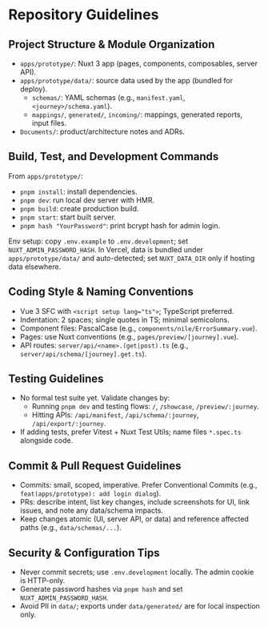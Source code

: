 # Repository Guidelines

## Project Structure & Module Organization

- `apps/prototype/`: Nuxt 3 app (pages, components, composables, server API).
- `apps/prototype/data/`: source data used by the app (bundled for deploy).
  - `schemas/`: YAML schemas (e.g., `manifest.yaml`, `<journey>/schema.yaml`).
  - `mappings/`, `generated/`, `incoming/`: mappings, generated reports, input files.
- `Documents/`: product/architecture notes and ADRs.

## Build, Test, and Development Commands

From `apps/prototype/`:

- `pnpm install`: install dependencies.
- `pnpm dev`: run local dev server with HMR.
- `pnpm build`: create production build.
- `pnpm start`: start built server.
- `pnpm hash "YourPassword"`: print bcrypt hash for admin login.

Env setup: copy `.env.example` to `.env.development`; set `NUXT_ADMIN_PASSWORD_HASH`. In Vercel, data is bundled under `apps/prototype/data/` and auto-detected; set `NUXT_DATA_DIR` only if hosting data elsewhere.

## Coding Style & Naming Conventions

- Vue 3 SFC with `<script setup lang="ts">`; TypeScript preferred.
- Indentation: 2 spaces; single quotes in TS; minimal semicolons.
- Component files: PascalCase (e.g., `components/nile/ErrorSummary.vue`).
- Pages: use Nuxt conventions (e.g., `pages/preview/[journey].vue`).
- API routes: `server/api/<name>.(get|post).ts` (e.g., `server/api/schema/[journey].get.ts`).

## Testing Guidelines

- No formal test suite yet. Validate changes by:
  - Running `pnpm dev` and testing flows: `/`, `/showcase`, `/preview/:journey`.
  - Hitting APIs: `/api/manifest`, `/api/schema/:journey`, `/api/export/:journey`.
- If adding tests, prefer Vitest + Nuxt Test Utils; name files `*.spec.ts` alongside code.

## Commit & Pull Request Guidelines

- Commits: small, scoped, imperative. Prefer Conventional Commits (e.g., `feat(apps/prototype): add login dialog`).
- PRs: describe intent, list key changes, include screenshots for UI, link issues, and note any data/schema impacts.
- Keep changes atomic (UI, server API, or data) and reference affected paths (e.g., `data/schemas/...`).

## Security & Configuration Tips

- Never commit secrets; use `.env.development` locally. The admin cookie is HTTP-only.
- Generate password hashes via `pnpm hash` and set `NUXT_ADMIN_PASSWORD_HASH`.
- Avoid PII in `data/`; exports under `data/generated/` are for local inspection only.
